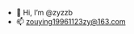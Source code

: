 - 👋 Hi, I’m @zyzzb
- 📫 zouying19961123zy@163.com

<!---
zyzzb/zyzzb is a ✨ special ✨ repository because its `README.md` (this file) appears on your GitHub profile.
You can click the Preview link to take a look at your changes.
--->
